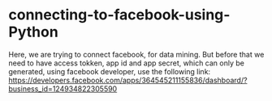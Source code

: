 # connecting-to-facebook-using-Python
Here, we  are  trying to connect facebook, for data mining. But before that we need to have access tokken, app id and app secret,
which can only be generated, using facebook developer, use the following link:
https://developers.facebook.com/apps/364545211155836/dashboard/?business_id=124934822305590



